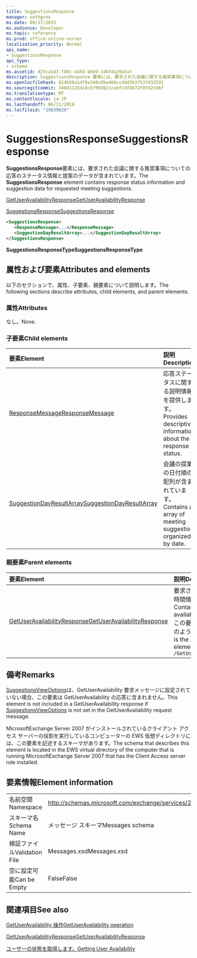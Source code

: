 ```yaml
---
title: SuggestionsResponse
manager: sethgros
ms.date: 09/17/2015
ms.audience: Developer
ms.topic: reference
ms.prod: office-online-server
localization_priority: Normal
api_name:
- SuggestionsResponse
api_type:
- schema
ms.assetid: d25ca143-f80c-4458-b669-346fda29a5a7
description: SuggestionsResponse 要素には、要求された会議に関する推奨事項についての応答のステータス情報と提案のデータが含まれています。
ms.openlocfilehash: 614b58a1df8e340c6be468ccddd3b37537d32591
ms.sourcegitcommit: 34041125dc8c5f993b21cebfc4f8b72f0fd2cb6f
ms.translationtype: MT
ms.contentlocale: ja-JP
ms.lasthandoff: 06/11/2018
ms.locfileid: "19839626"
---
```

# <a name="suggestionsresponse"></a><span data-ttu-id="4828a-103">SuggestionsResponse</span><span class="sxs-lookup"><span data-stu-id="4828a-103">SuggestionsResponse</span></span>

<span data-ttu-id="4828a-104">**SuggestionsResponse**要素には、要求された会議に関する推奨事項についての応答のステータス情報と提案のデータが含まれています。</span><span class="sxs-lookup"><span data-stu-id="4828a-104">The **SuggestionsResponse** element contains response status information and suggestion data for requested meeting suggestions.</span></span> 
  
[<span data-ttu-id="4828a-105">GetUserAvailabilityResponse</span><span class="sxs-lookup"><span data-stu-id="4828a-105">GetUserAvailabilityResponse</span></span>](getuseravailabilityresponse.md)
  
[<span data-ttu-id="4828a-106">SuggestionsResponse</span><span class="sxs-lookup"><span data-stu-id="4828a-106">SuggestionsResponse</span></span>](suggestionsresponse.md)
  
```xml
<SuggestionsResponse>
   <ResponseMessage>...</ResponseMessage>
   <SuggestionDayResultArray>...</SuggestionDayResultArray>
</SuggestionsResponse>
```

 <span data-ttu-id="4828a-107">**SuggestionsResponseType**</span><span class="sxs-lookup"><span data-stu-id="4828a-107">**SuggestionsResponseType**</span></span>
## <a name="attributes-and-elements"></a><span data-ttu-id="4828a-108">属性および要素</span><span class="sxs-lookup"><span data-stu-id="4828a-108">Attributes and elements</span></span>

<span data-ttu-id="4828a-109">以下のセクションで、属性、子要素、親要素について説明します。</span><span class="sxs-lookup"><span data-stu-id="4828a-109">The following sections describe attributes, child elements, and parent elements.</span></span>
  
### <a name="attributes"></a><span data-ttu-id="4828a-110">属性</span><span class="sxs-lookup"><span data-stu-id="4828a-110">Attributes</span></span>

<span data-ttu-id="4828a-111">なし。</span><span class="sxs-lookup"><span data-stu-id="4828a-111">None.</span></span>
  
### <a name="child-elements"></a><span data-ttu-id="4828a-112">子要素</span><span class="sxs-lookup"><span data-stu-id="4828a-112">Child elements</span></span>

|<span data-ttu-id="4828a-113">**要素**</span><span class="sxs-lookup"><span data-stu-id="4828a-113">**Element**</span></span>|<span data-ttu-id="4828a-114">**説明**</span><span class="sxs-lookup"><span data-stu-id="4828a-114">**Description**</span></span>|
|:-----|:-----|
|[<span data-ttu-id="4828a-115">ResponseMessage</span><span class="sxs-lookup"><span data-stu-id="4828a-115">ResponseMessage</span></span>](responsemessage.md) <br/> |<span data-ttu-id="4828a-116">応答ステータスに関する説明情報を提供します。</span><span class="sxs-lookup"><span data-stu-id="4828a-116">Provides descriptive information about the response status.</span></span>  <br/> |
|[<span data-ttu-id="4828a-117">SuggestionDayResultArray</span><span class="sxs-lookup"><span data-stu-id="4828a-117">SuggestionDayResultArray</span></span>](suggestiondayresultarray.md) <br/> |<span data-ttu-id="4828a-118">会議の提案の日付順の配列が含まれています。</span><span class="sxs-lookup"><span data-stu-id="4828a-118">Contains an array of meeting suggestions organized by date.</span></span>  <br/> |
   
### <a name="parent-elements"></a><span data-ttu-id="4828a-119">親要素</span><span class="sxs-lookup"><span data-stu-id="4828a-119">Parent elements</span></span>

|<span data-ttu-id="4828a-120">**要素**</span><span class="sxs-lookup"><span data-stu-id="4828a-120">**Element**</span></span>|<span data-ttu-id="4828a-121">**説明**</span><span class="sxs-lookup"><span data-stu-id="4828a-121">**Description**</span></span>|
|:-----|:-----|
|[<span data-ttu-id="4828a-122">GetUserAvailabilityResponse</span><span class="sxs-lookup"><span data-stu-id="4828a-122">GetUserAvailabilityResponse</span></span>](getuseravailabilityresponse.md) <br/> |<span data-ttu-id="4828a-123">要求されたユーザーの利用可能時間情報が含まれています。</span><span class="sxs-lookup"><span data-stu-id="4828a-123">Contains the requested users' availability information.</span></span>  <br/> <span data-ttu-id="4828a-124">この要素への XPath 式は、次のようにします。</span><span class="sxs-lookup"><span data-stu-id="4828a-124">The following is the XPath expression to this element:</span></span>  <br/>  `/GetUserAvailabilityResponse` <br/> |
   
## <a name="remarks"></a><span data-ttu-id="4828a-125">備考</span><span class="sxs-lookup"><span data-stu-id="4828a-125">Remarks</span></span>

<span data-ttu-id="4828a-126">[SuggestionsViewOptions](suggestionsviewoptions.md)は、GetUserAvailability 要求メッセージに設定されていない場合、この要素は GetUserAvailability の応答に含まれません。</span><span class="sxs-lookup"><span data-stu-id="4828a-126">This element is not included in a GetUserAvailability response if [SuggestionsViewOptions](suggestionsviewoptions.md) is not set in the GetUserAvailability request message.</span></span> 
  
<span data-ttu-id="4828a-127">MicrosoftExchange Server 2007 がインストールされているクライアント アクセス サーバーの役割を実行しているコンピューターの EWS 仮想ディレクトリには、この要素を記述するスキーマがあります。</span><span class="sxs-lookup"><span data-stu-id="4828a-127">The schema that describes this element is located in the EWS virtual directory of the computer that is running MicrosoftExchange Server 2007 that has the Client Access server role installed.</span></span>
  
## <a name="element-information"></a><span data-ttu-id="4828a-128">要素情報</span><span class="sxs-lookup"><span data-stu-id="4828a-128">Element information</span></span>

|||
|:-----|:-----|
|<span data-ttu-id="4828a-129">名前空間</span><span class="sxs-lookup"><span data-stu-id="4828a-129">Namespace</span></span>  <br/> |http://schemas.microsoft.com/exchange/services/2006/messages  <br/> |
|<span data-ttu-id="4828a-130">スキーマ名</span><span class="sxs-lookup"><span data-stu-id="4828a-130">Schema Name</span></span>  <br/> |<span data-ttu-id="4828a-131">メッセージ スキーマ</span><span class="sxs-lookup"><span data-stu-id="4828a-131">Messages schema</span></span>  <br/> |
|<span data-ttu-id="4828a-132">検証ファイル</span><span class="sxs-lookup"><span data-stu-id="4828a-132">Validation File</span></span>  <br/> |<span data-ttu-id="4828a-133">Messages.xsd</span><span class="sxs-lookup"><span data-stu-id="4828a-133">Messages.xsd</span></span>  <br/> |
|<span data-ttu-id="4828a-134">空に設定可能</span><span class="sxs-lookup"><span data-stu-id="4828a-134">Can be Empty</span></span>  <br/> |<span data-ttu-id="4828a-135">False</span><span class="sxs-lookup"><span data-stu-id="4828a-135">False</span></span>  <br/> |
   
## <a name="see-also"></a><span data-ttu-id="4828a-136">関連項目</span><span class="sxs-lookup"><span data-stu-id="4828a-136">See also</span></span>



[<span data-ttu-id="4828a-137">GetUserAvailability 操作</span><span class="sxs-lookup"><span data-stu-id="4828a-137">GetUserAvailability operation</span></span>](getuseravailability-operation.md)
  
[<span data-ttu-id="4828a-138">GetUserAvailabilityResponse</span><span class="sxs-lookup"><span data-stu-id="4828a-138">GetUserAvailabilityResponse</span></span>](getuseravailabilityresponse.md)


[<span data-ttu-id="4828a-139">ユーザーの状態を取得します。</span><span class="sxs-lookup"><span data-stu-id="4828a-139">Getting User Availability</span></span>](http://msdn.microsoft.com/library/d4133fcb-9b0f-4e6b-aadf-a389da83516a%28Office.15%29.aspx)


